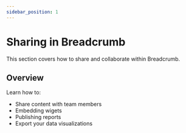 ```yaml
---
sidebar_position: 1
---
```


# Sharing in Breadcrumb

This section covers how to share and collaborate within Breadcrumb.

## Overview

Learn how to:
- Share content with team members
- Embedding wigets
- Publishing reports
- Export your data visualizations
